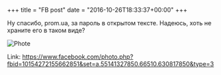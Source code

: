 +++
title = "FB post"
date = "2016-10-26T18:33:37+00:00"
+++

Ну спасибо, prom.ua, за пароль в открытом тексте. Надеюсь, хоть не храните его в таком виде?

![Phote](https://scontent.xx.fbcdn.net/v/t1.0-0/s130x130/14639823_10154272155662851_6116149792112468744_n.jpg?oh=03ea9f71ef5ebec9490c6bcd4c5e085c&oe=594F787E)


Link: https://www.facebook.com/photo.php?fbid=10154272155662851&set=a.55141327850.66510.630817850&type=3
